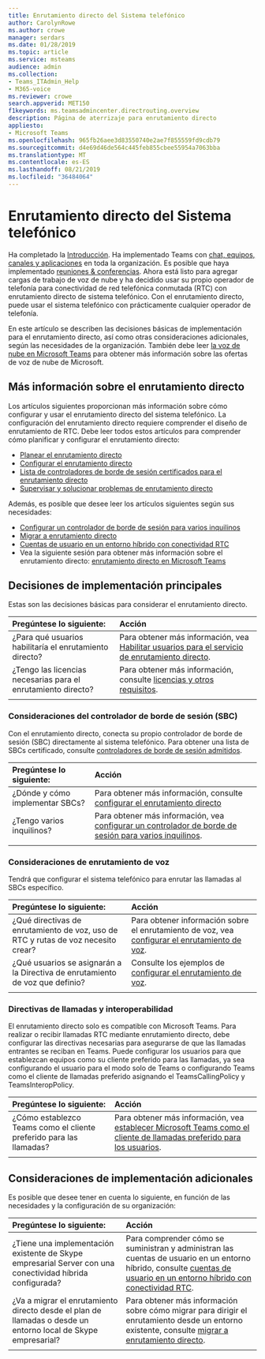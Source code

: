 ```yaml
---
title: Enrutamiento directo del Sistema telefónico
author: CarolynRowe
ms.author: crowe
manager: serdars
ms.date: 01/28/2019
ms.topic: article
ms.service: msteams
audience: admin
ms.collection:
- Teams_ITAdmin_Help
- M365-voice
ms.reviewer: crowe
search.appverid: MET150
f1keywords: ms.teamsadmincenter.directrouting.overview
description: Página de aterrizaje para enrutamiento directo
appliesto:
- Microsoft Teams
ms.openlocfilehash: 965fb26aee3d83550740e2ae7f855559fd9cdb79
ms.sourcegitcommit: d4e69d46de564c445feb855cbee55954a7063bba
ms.translationtype: MT
ms.contentlocale: es-ES
ms.lasthandoff: 08/21/2019
ms.locfileid: "36484064"
---
```

# <a name="phone-system-direct-routing"></a>Enrutamiento directo del Sistema telefónico

Ha completado la [Introducción](get-started-with-teams-quick-start.md). Ha implementado Teams con [chat, equipos, canales y aplicaciones](deploy-chat-teams-channels-microsoft-teams-landing-page.md) en toda la organización. Es posible que haya implementado [reuniones & conferencias](deploy-meetings-microsoft-teams-landing-page.md). Ahora está listo para agregar cargas de trabajo de voz de nube y ha decidido usar su propio operador de telefonía para conectividad de red telefónica conmutada (RTC) con enrutamiento directo de sistema telefónico. Con el enrutamiento directo, puede usar el sistema telefónico con prácticamente cualquier operador de telefonía.

En este artículo se describen las decisiones básicas de implementación para el enrutamiento directo, así como otras consideraciones adicionales, según las necesidades de la organización. También debe leer [la voz de nube en Microsoft Teams](cloud-voice-landing-page.md) para obtener más información sobre las ofertas de voz de nube de Microsoft.

## <a name="learn-more-about-direct-routing"></a>Más información sobre el enrutamiento directo

Los artículos siguientes proporcionan más información sobre cómo configurar y usar el enrutamiento directo del sistema telefónico. La configuración del enrutamiento directo requiere comprender el diseño de enrutamiento de RTC. Debe leer todos estos artículos para comprender cómo planificar y configurar el enrutamiento directo:

- [Planear el enrutamiento directo](direct-routing-plan.md) 
- [Configurar el enrutamiento directo](direct-routing-configure.md)
- [Lista de controladores de borde de sesión certificados para el enrutamiento directo](direct-routing-border-controllers.md)
- [Supervisar y solucionar problemas de enrutamiento directo](direct-routing-monitor-and-troubleshoot.md)

Además, es posible que desee leer los artículos siguientes según sus necesidades:

-  [Configurar un controlador de borde de sesión para varios inquilinos](direct-routing-sbc-multiple-tenants.md)
-  [Migrar a enrutamiento directo](direct-routing-migrating.md)
-  [Cuentas de usuario en un entorno híbrido con conectividad RTC](direct-routing-user-accounts-in-a-hybrid-environment.md)
- Vea la siguiente sesión para obtener más información sobre el enrutamiento directo: [enrutamiento directo en Microsoft Teams](https://aka.ms/teams-direct-routing)

## <a name="core-deployment-decisions"></a>Decisiones de implementación principales

Estas son las decisiones básicas para considerar el enrutamiento directo. 

|Pregúntese lo siguiente:|Acción |
| :------------|:-------|
|¿Para qué usuarios habilitaría el enrutamiento directo? | Para obtener más información, vea [Habilitar usuarios para el servicio de enrutamiento directo](direct-routing-configure.md#enable-users-for-direct-routing-service). |
¿Tengo las licencias necesarias para el enrutamiento directo? | Para obtener más información, consulte [licencias y otros requisitos](direct-routing-plan.md#licensing-and-other-requirements).
|||

### <a name="session-border-controller-sbc-considerations"></a>Consideraciones del controlador de borde de sesión (SBC)

Con el enrutamiento directo, conecta su propio controlador de borde de sesión (SBC) directamente al sistema telefónico.  Para obtener una lista de SBCs certificado, consulte [controladores de borde de sesión admitidos](direct-routing-border-controllers.md).

|Pregúntese lo siguiente:|Acción |
|:------------|:-------|
| ¿Dónde y cómo implementar SBCs? | Para obtener más información, consulte [configurar el enrutamiento directo](direct-routing-configure.md) | 
¿Tengo varios inquilinos? | Para obtener más información, vea [configurar un controlador de borde de sesión para varios inquilinos](direct-routing-sbc-multiple-tenants.md).|
|||

### <a name="voice-routing-considerations"></a>Consideraciones de enrutamiento de voz

Tendrá que configurar el sistema telefónico para enrutar las llamadas al SBCs específico.

|Pregúntese lo siguiente:|Acción |
|:------------|:-------|
| ¿Qué directivas de enrutamiento de voz, uso de RTC y rutas de voz necesito crear? | Para obtener información sobre el enrutamiento de voz, vea [configurar el enrutamiento de voz](direct-routing-configure.md#configure-voice-routing).
| ¿Qué usuarios se asignarán a la Directiva de enrutamiento de voz que definio? | Consulte los ejemplos de [configurar el enrutamiento de voz](direct-routing-configure.md#configure-voice-routing). |
|||

### <a name="calling-and-interop-policies"></a>Directivas de llamadas y interoperabilidad

El enrutamiento directo solo es compatible con Microsoft Teams. Para realizar o recibir llamadas RTC mediante enrutamiento directo, debe configurar las directivas necesarias para asegurarse de que las llamadas entrantes se reciban en Teams. Puede configurar los usuarios para que establezcan equipos como su cliente preferido para las llamadas, ya sea configurando el usuario para el modo solo de Teams o configurando Teams como el cliente de llamadas preferido asignando el TeamsCallingPolicy y TeamsInteropPolicy.

|Pregúntese lo siguiente:|Acción |
|:------------|:-------|
|¿Cómo establezco Teams como el cliente preferido para las llamadas? | Para obtener más información, vea [establecer Microsoft Teams como el cliente de llamadas preferido para los usuarios](direct-routing-configure.md#set-microsoft-teams-as-the-preferred-calling-client-for-users).|
|||

## <a name="additional-deployment-considerations"></a>Consideraciones de implementación adicionales

Es posible que desee tener en cuenta lo siguiente, en función de las necesidades y la configuración de su organización:

| Pregúntese lo siguiente:| Acción |
| :------------|:-------|
| ¿Tiene una implementación existente de Skype empresarial Server con una conectividad híbrida configurada? |  Para comprender cómo se suministran y administran las cuentas de usuario en un entorno híbrido, consulte [cuentas de usuario en un entorno híbrido con conectividad RTC](direct-routing-user-accounts-in-a-hybrid-environment.md).| 
| ¿Va a migrar el enrutamiento directo desde el plan de llamadas o desde un entorno local de Skype empresarial? | Para obtener más información sobre cómo migrar para dirigir el enrutamiento desde un entorno existente, consulte [migrar a enrutamiento directo](direct-routing-migrating.md). |
|||
